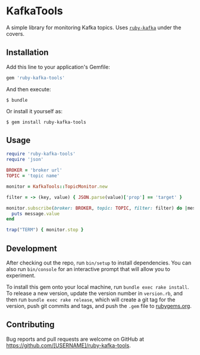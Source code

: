 # KafkaTools

A simple library for monitoring Kafka topics. Uses [`ruby-kafka`](https://github.com/zendesk/ruby-kafka) under the covers.

## Installation

Add this line to your application's Gemfile:

```ruby
gem 'ruby-kafka-tools'
```

And then execute:

    $ bundle

Or install it yourself as:

    $ gem install ruby-kafka-tools

## Usage

```ruby
require 'ruby-kafka-tools'
require 'json'

BROKER = 'broker url'
TOPIC = 'topic name'

monitor = KafkaTools::TopicMonitor.new

filter = -> (key, value) { JSON.parse(value)['prop'] == 'target' }

monitor.subscribe(broker: BROKER, topic: TOPIC, filter: filter) do |message|
  puts message.value
end

trap("TERM") { monitor.stop }
```

## Development

After checking out the repo, run `bin/setup` to install dependencies. You can also run `bin/console` for an interactive prompt that will allow you to experiment.

To install this gem onto your local machine, run `bundle exec rake install`. To release a new version, update the version number in `version.rb`, and then run `bundle exec rake release`, which will create a git tag for the version, push git commits and tags, and push the `.gem` file to [rubygems.org](https://rubygems.org).

## Contributing

Bug reports and pull requests are welcome on GitHub at https://github.com/[USERNAME]/ruby-kafka-tools.

